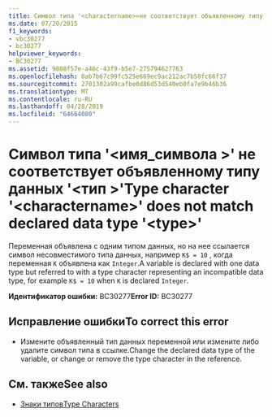 ```yaml
---
title: Символ типа '<charactername>«не соответствует объявленному типу данных»<type>'
ms.date: 07/20/2015
f1_keywords:
- vbc30277
- bc30277
helpviewer_keywords:
- BC30277
ms.assetid: 9808f57e-a46c-43f9-b5e7-275794627763
ms.openlocfilehash: 0ab7b67c99fc525e669ec9ac212ac7b50fc66f37
ms.sourcegitcommit: 2701302a99cafbe0d86d53d540eb0fa7e9b46b36
ms.translationtype: MT
ms.contentlocale: ru-RU
ms.lasthandoff: 04/28/2019
ms.locfileid: "64664080"
---
```

# <a name="type-character-charactername-does-not-match-declared-data-type-type"></a><span data-ttu-id="bbc7d-102">Символ типа '\<имя_символа >' не соответствует объявленному типу данных '\<тип >'</span><span class="sxs-lookup"><span data-stu-id="bbc7d-102">Type character '\<charactername>' does not match declared data type '\<type>'</span></span>
<span data-ttu-id="bbc7d-103">Переменная объявлена с одним типом данных, но на нее ссылается символ несовместимого типа данных, например `K$ = 10` , когда переменная `K` объявлена как `Integer`.</span><span class="sxs-lookup"><span data-stu-id="bbc7d-103">A variable is declared with one data type but referred to with a type character representing an incompatible data type, for example `K$ = 10` when `K` is declared `Integer`.</span></span>  
  
 <span data-ttu-id="bbc7d-104">**Идентификатор ошибки:** BC30277</span><span class="sxs-lookup"><span data-stu-id="bbc7d-104">**Error ID:** BC30277</span></span>  
  
## <a name="to-correct-this-error"></a><span data-ttu-id="bbc7d-105">Исправление ошибки</span><span class="sxs-lookup"><span data-stu-id="bbc7d-105">To correct this error</span></span>  
  
- <span data-ttu-id="bbc7d-106">Измените объявленный тип данных переменной или измените либо удалите символ типа в ссылке.</span><span class="sxs-lookup"><span data-stu-id="bbc7d-106">Change the declared data type of the variable, or change or remove the type character in the reference.</span></span>  
  
## <a name="see-also"></a><span data-ttu-id="bbc7d-107">См. также</span><span class="sxs-lookup"><span data-stu-id="bbc7d-107">See also</span></span>

- [<span data-ttu-id="bbc7d-108">Знаки типов</span><span class="sxs-lookup"><span data-stu-id="bbc7d-108">Type Characters</span></span>](../../visual-basic/programming-guide/language-features/data-types/type-characters.md)
